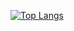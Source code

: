 [![Top Langs](https://github-readme-stats.vercel.app/api/top-langs/?username=DevThibautMonin)](https://github.com/anuraghazra/github-readme-stats)
